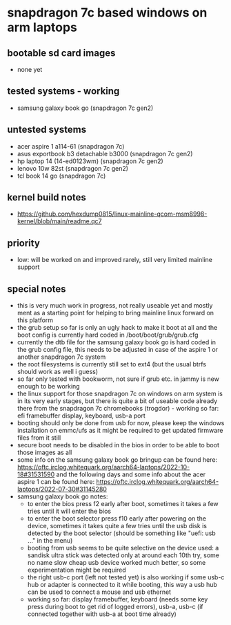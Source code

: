 # snapdragon 7c based windows on arm laptops

## bootable sd card images

- none yet

## tested systems - working

- samsung galaxy book go (snapdragon 7c gen2)

## untested systems

- acer aspire 1 a114-61 (snapdragon 7c)
- asus exportbook b3 detachable b3000 (snapdragon 7c gen2)
- hp laptop 14 (14-ed0123wm) (snapdragon 7c gen2)
- lenovo 10w 82st (snapdragon 7c gen2)
- tcl book 14 go (snapdragon 7c)

## kernel build notes

- https://github.com/hexdump0815/linux-mainline-qcom-msm8998-kernel/blob/main/readme.qc7

## priority

- low: will be worked on and improved rarely, still very limited mainline support

## special notes

- this is very much work in progress, not really useable yet and mostly ment as a starting point for helping to bring mainline linux forward on this platform
- the grub setup so far is only an ugly hack to make it boot at all and the boot config is currently hard coded in /boot/boot/grub/grub.cfg
- currently the dtb file for the samsung galaxy book go is hard coded in the grub config file, this needs to be adjusted in case of the aspire 1 or another snapdragon 7c system
- the root filesystems is currently still set to ext4 (but the usual btrfs should work as well i guess)
- so far only tested with bookworm, not sure if grub etc. in jammy is new enough to be working
- the linux support for those snapdragon 7c on windows on arm system is in its very early stages, but there is quite a bit of useable code already there from the snapdragon 7c chromebooks (trogdor) - working so far: efi framebuffer display, keyboard, usb-a port
- booting should only be done from usb for now, please keep the windows installation on emmc/ufs as it might be required to get updated firmware files from it still
- secure boot needs to be disabled in the bios in order to be able to boot those images as all
- some info on the samsung galaxy book go bringup can be found here: https://oftc.irclog.whitequark.org/aarch64-laptops/2022-10-18#31531590 and the following days and some info about the acer aspire 1 can be found here: https://oftc.irclog.whitequark.org/aarch64-laptops/2022-07-30#31145280
- samsung galaxy book go notes:
  - to enter the bios press f2 early after boot, sometimes it takes a few tries until it will enter the bios
  - to enter the boot selector press f10 early after powering on the device, sometimes it takes quite a few tries until the usb disk is detected by the boot selector (should be something like "uefi: usb ..." in the menu)
  - booting from usb seems to be quite selective on the device used: a sandisk ultra stick was detected only at around each 10th try, some no name slow cheap usb device worked much better, so some experimentation might be required
  - the right usb-c port (left not tested yet) is also working if some usb-c hub or adapter is connected to it while booting, this way a usb hub can be used to connect a mouse and usb ethernet
  - working so far: display framebuffer, keyboard (needs some key press during boot to get rid of logged errors), usb-a, usb-c (if connected together with usb-a at boot time already)

